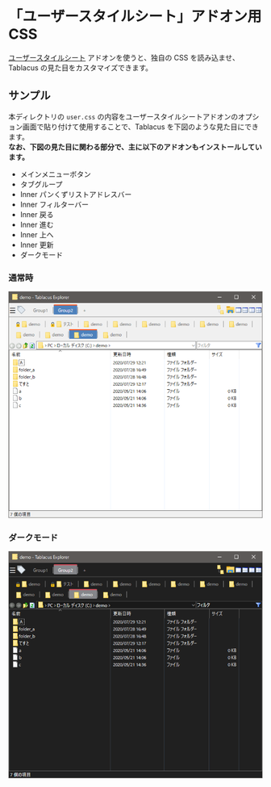 # 「ユーザースタイルシート」アドオン用 CSS
[ユーザースタイルシート](https://tablacus.github.io/wiki/addons/usercss.html) アドオンを使うと、独自の CSS を読み込ませ、 Tablacus の見た目をカスタマイズできます。

## サンプル
本ディレクトリの `user.css` の内容をユーザースタイルシートアドオンのオプション画面で貼り付けて使用することで、Tablacus を下図のような見た目にできます。  
**なお、下図の見た目に関わる部分で、主に以下のアドオンもインストールしています。**

* メインメニューボタン
* タブグループ
* Inner パンくずリストアドレスバー
* Inner フィルターバー
* Inner 戻る
* Inner 進む
* Inner 上へ
* Inner 更新
* ダークモード

### 通常時

![normal](https://github.com/yuru7/tablacus-settings/raw/master/images/uss_image1.png)

### ダークモード

![dark](https://github.com/yuru7/tablacus-settings/raw/master/images/uss_image2.png)

